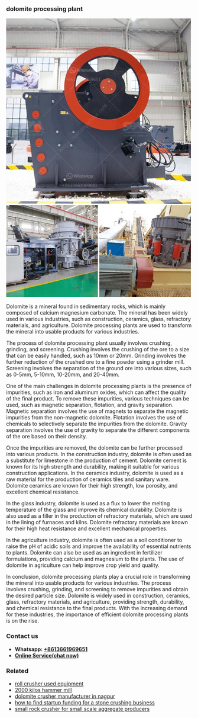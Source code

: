 <h3>dolomite processing plant</h3><img src='1706755746.jpg' alt=''><p>Dolomite is a mineral found in sedimentary rocks, which is mainly composed of calcium magnesium carbonate. The mineral has been widely used in various industries, such as construction, ceramics, glass, refractory materials, and agriculture. Dolomite processing plants are used to transform the mineral into usable products for various industries.</p><p>The process of dolomite processing plant usually involves crushing, grinding, and screening. Crushing involves the crushing of the ore to a size that can be easily handled, such as 10mm or 20mm. Grinding involves the further reduction of the crushed ore to a fine powder using a grinder mill. Screening involves the separation of the ground ore into various sizes, such as 0-5mm, 5-10mm, 10-20mm, and 20-40mm.</p><p>One of the main challenges in dolomite processing plants is the presence of impurities, such as iron and aluminum oxides, which can affect the quality of the final product. To remove these impurities, various techniques can be used, such as magnetic separation, flotation, and gravity separation. Magnetic separation involves the use of magnets to separate the magnetic impurities from the non-magnetic dolomite. Flotation involves the use of chemicals to selectively separate the impurities from the dolomite. Gravity separation involves the use of gravity to separate the different components of the ore based on their density.</p><p>Once the impurities are removed, the dolomite can be further processed into various products. In the construction industry, dolomite is often used as a substitute for limestone in the production of cement. Dolomite cement is known for its high strength and durability, making it suitable for various construction applications. In the ceramics industry, dolomite is used as a raw material for the production of ceramics tiles and sanitary ware. Dolomite ceramics are known for their high strength, low porosity, and excellent chemical resistance.</p><p>In the glass industry, dolomite is used as a flux to lower the melting temperature of the glass and improve its chemical durability. Dolomite is also used as a filler in the production of refractory materials, which are used in the lining of furnaces and kilns. Dolomite refractory materials are known for their high heat resistance and excellent mechanical properties.</p><p>In the agriculture industry, dolomite is often used as a soil conditioner to raise the pH of acidic soils and improve the availability of essential nutrients to plants. Dolomite can also be used as an ingredient in fertilizer formulations, providing calcium and magnesium to the plants. The use of dolomite in agriculture can help improve crop yield and quality.</p><p>In conclusion, dolomite processing plants play a crucial role in transforming the mineral into usable products for various industries. The process involves crushing, grinding, and screening to remove impurities and obtain the desired particle size. Dolomite is widely used in construction, ceramics, glass, refractory materials, and agriculture, providing strength, durability, and chemical resistance to the final products. With the increasing demand for these industries, the importance of efficient dolomite processing plants is on the rise.</p><h3>Contact us</h3><ul><li><strong>Whatsapp:&nbsp;<a href="https://wa.me/8613661969651">+8613661969651</a></strong></li><li><a href="https://swt.shibang-china.com/?git&amp;zhl&amp;dolomite processing plant"><strong>Online Service(chat now)</strong></a></li></ul><h3>Related</h3><ul><li><a href='roll crusher used equipment.md'>roll crusher used equipment</a></li><li><a href='2000 kilos hammer mill.md'>2000 kilos hammer mill</a></li><li><a href='dolomite crusher manufacturer in nagpur.md'>dolomite crusher manufacturer in nagpur</a></li><li><a href='how to find startup funding for a stone crushing business.md'>how to find startup funding for a stone crushing business</a></li><li><a href='small rock crusher for small scale aggregate producers.md'>small rock crusher for small scale aggregate producers</a></li></ul>